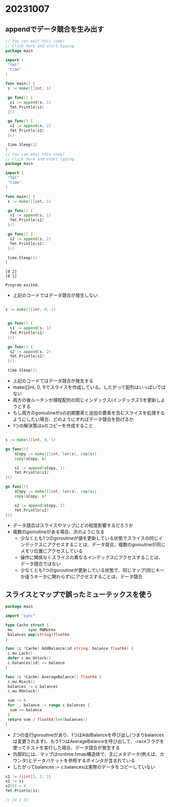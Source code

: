 # 20231007

## appendでデータ競合を生み出す

```go
// You can edit this code!
// Click here and start typing.
package main

import (
 "fmt"
 "time"
)

func main() {
 s := make([]int, 1)

 go func() {
  s1 := append(s, 1)
  fmt.Println(s1)
 }()

 go func() {
  s2 := append(s, 2)
  fmt.Println(s2)
 }()

 time.Sleep(1)
}
// You can edit this code!
// Click here and start typing.
package main

import (
 "fmt"
 "time"
)

func main() {
 s := make([]int, 1)

 go func() {
  s1 := append(s, 1)
  fmt.Println(s1)
 }()

 go func() {
  s2 := append(s, 2)
  fmt.Println(s2)
 }()

 time.Sleep(1)
}

```

```
[0 2]
[0 1]

Program exited.
```

- 上記のコードではデータ競合が発生しない

```go

s := make([]int, 0, 1)


 go func() {
  s1 := append(s, 1)
  fmt.Println(s1)
 }()

 go func() {
  s2 := append(s, 2)
  fmt.Println(s2)
 }()

 time.Sleep(1)

```

- 上記のコードではデータ競合が発生する
- make([]int, 0, 1)でスライスを作成している。したがって配列はいっぱいではない
- 両方の後ルーチンが規程配列の同じインデックス(インデックス1)を更新しようとする
- もし両方のgoroutineがsの初期要素と追加の要素を含むスライスを処理するようにしたい場合、どのようにすればデータ競合を防げるか
- 1つの解決策はsのコピーを作成すること

```go

s := make([]int, 0, 1)

go func(){
    sCopy := make([]int, len(s), cap(s))
    copy(sCopy, s)

    s1 := append(sCopy, 1)
    fmt.Println(s1)
}()

go func(){
    sCopy := make([]int, len(s), cap(s))
    copy(sCopy, s)

    s2 := append(sCopy, 2)
    fmt.Println(s2)
}()

```

- データ競合はスライスやマップにどの程度影響するだろうか
- 複数のgoroutineがある場合、次のようになる
  - 少なくとも1つのgoroutineが値を更新している状態でスライスの同じインデックスにアクセスすることは、データ競合。複数のgoroutineが同じメモリ位置にアクセスしている
  - 操作に関係なくスライスの異なるインデックスにアクセスすることは、データ競合ではない
  - 少なくとも1つのgoroutineが更新している状態で、同じマップ(同じキーか違うキーかに関わらず)にアクセスすることは、データ競合
  
## スライスとマップで誤ったミューテックスを使う

```go
package main

import "sync"

type Cache struct {
 mu       sync.RWMutex
 balances map[string]float64
}

func (c *Cache) AddBalance(id string, balance float64) {
 c.mu.Lock()
 defer c.mu.Unlock()
 c.balances[id] += balance
}

func (c *Cache) AverageBalance() float64 {
 c.mu.RLock()
 balances := c.balances
 c.mu.RUnlock()

 sum := 0.
 for _, balance := range c.balances {
  sum += balance
 }
 return sum / float64(len(balances))
}
```

- 2つの並行goroutineがあり、1つはAddBalanceを呼び出し(つまりbalancesは変更されます)、もう1つはAverageBalanceを呼び出して、-raceフラグを使ってテストを実行した場合、データ競合が発生する
- 内部的には、マップはruntime.hmap構造体で、主にメタデータ(例えば、カウンタ)とデータバケットを参照するポインタが含まれている
- したがってbalances := c.balancesは実際のデータをコピーしていない

```go
s1 := []int{1, 2, 3}
s2 := s1
s2[0] = 4
fmt.Println(s1)

// [4 2 3]
```

